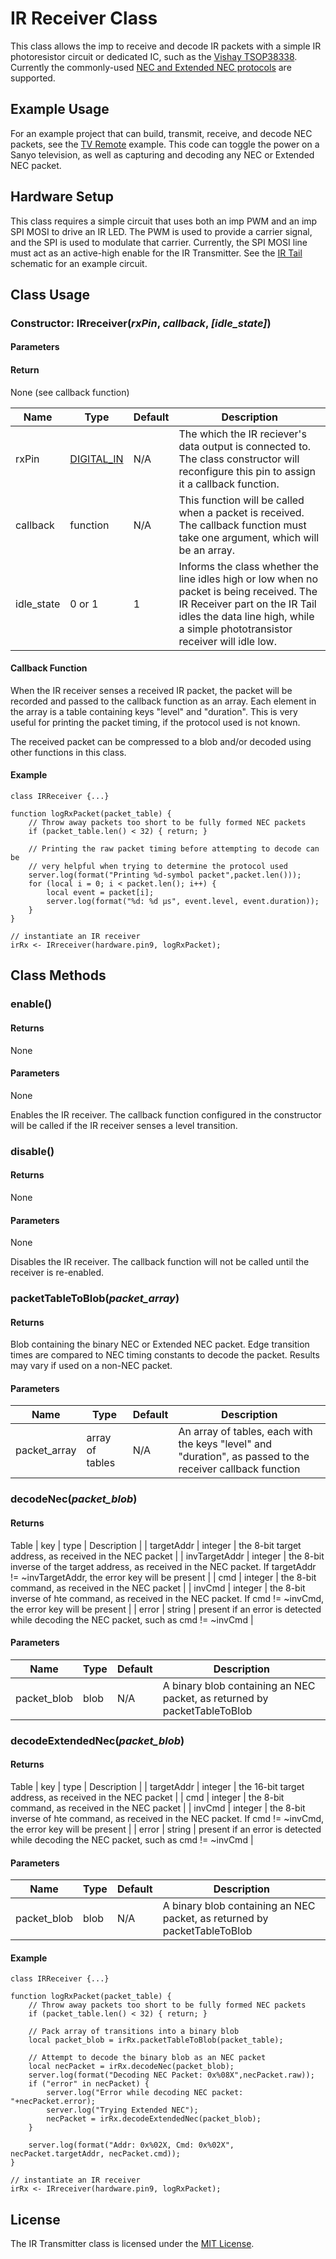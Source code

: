 # IR Receiver Class

This class allows the imp to receive and decode IR packets with a simple IR photoresistor circuit or dedicated IC, such as the [Vishay TSOP38338](http://www.vishay.com/docs/81743/tsop381.pdf). Currently the commonly-used [NEC and Extended NEC protocols](http://techdocs.altium.com/display/FPGA/NEC+Infrared+Transmission+Protocol) are supported. 

## Example Usage

For an example project that can build, transmit, receive, and decode NEC packets, see the [TV Remote](../examples/) example. This code can toggle the power on a Sanyo television, as well as capturing and decoding any NEC or Extended NEC packet.

## Hardware Setup

This class requires a simple circuit that uses both an imp PWM and an imp SPI MOSI to drive an IR LED. The PWM is used to provide a carrier signal, and the SPI is used to modulate that carrier. Currently, the SPI MOSI line must act as an active-high enable for the IR Transmitter. See the [IR Tail](../examples/ir-tail-sch.pdf) schematic for an example circuit.

## Class Usage

### Constructor: IRreceiver(*rxPin*, *callback*, *[idle_state]*)

#### Parameters

#### Return
None (see callback function)

| Name    | Type    | Default | Description |
|---------|---------|---------|-------------|
| rxPin   | [DIGITAL_IN](https://electricimp.com/docs/api/hardware/pin/) | N/A | The which the IR reciever's data output is connected to. The class constructor will reconfigure this pin to assign it a callback function. |
| callback | function | N/A | This function will be called when a packet is received. The callback function must take one argument, which will be an array.|
| idle_state | 0 or 1 | 1 | Informs the class whether the line idles high or low when no packet is being received. The IR Receiver part on the IR Tail idles the data line high, while a simple phototransistor receiver will idle low. |

#### Callback Function
When the IR receiver senses a received IR packet, the packet will be recorded and passed to the callback function as an array. Each element in the array is a table containing keys "level" and "duration". This is very useful for printing the packet timing, if the protocol used is not known. 

The received packet can be compressed to a blob and/or decoded using other functions in this class.

#### Example

```squirrel
class IRReceiver {...}

function logRxPacket(packet_table) {
    // Throw away packets too short to be fully formed NEC packets
    if (packet_table.len() < 32) { return; }
    
    // Printing the raw packet timing before attempting to decode can be 
    // very helpful when trying to determine the protocol used
    server.log(format("Printing %d-symbol packet",packet.len()));
    for (local i = 0; i < packet.len(); i++) {
        local event = packet[i];
        server.log(format("%d: %d µs", event.level, event.duration));
    }
}

// instantiate an IR receiver
irRx <- IRreceiver(hardware.pin9, logRxPacket);
```

## Class Methods

### enable()

#### Returns
None

#### Parameters
None

Enables the IR receiver. The callback function configured in the constructor will be called if the IR receiver senses a level transition.

### disable()

#### Returns
None

#### Parameters
None

Disables the IR receiver. The callback function will not be called until the receiver is re-enabled.

### packetTableToBlob(*packet_array*)

#### Returns
Blob containing the binary NEC or Extended NEC packet. Edge transition times are compared to NEC timing constants to decode the packet. Results may vary if used on a non-NEC packet.

#### Parameters
| Name    | Type    | Default | Description |
|---------|---------|---------|-------------|
| packet_array | array of tables | N/A | An array of tables, each with the keys "level" and "duration", as passed to the receiver callback function |

### decodeNec(*packet_blob*)

#### Returns
Table
| key | type | Description |
| targetAddr | integer | the 8-bit target address, as received in the NEC packet |
| invTargetAddr | integer | the 8-bit inverse of the target address, as received in the NEC packet. If targetAddr != ~invTargetAddr, the error key will be present |
| cmd | integer | the 8-bit command, as received in the NEC packet |
| invCmd | integer | the 8-bit inverse of hte command, as received in the NEC packet. If cmd != ~invCmd, the error key will be present |
| error | string | present if an error is detected while decoding the NEC packet, such as cmd != ~invCmd |

#### Parameters
| Name    | Type    | Default | Description |
|---------|---------|---------|-------------|
| packet_blob | blob | N/A | A binary blob containing an NEC packet, as returned by packetTableToBlob |

### decodeExtendedNec(*packet_blob*)

#### Returns
Table
| key | type | Description |
| targetAddr | integer | the 16-bit target address, as received in the NEC packet |
| cmd | integer | the 8-bit command, as received in the NEC packet |
| invCmd | integer | the 8-bit inverse of hte command, as received in the NEC packet. If cmd != ~invCmd, the error key will be present |
| error | string | present if an error is detected while decoding the NEC packet, such as cmd != ~invCmd |

#### Parameters
| Name    | Type    | Default | Description |
|---------|---------|---------|-------------|
| packet_blob | blob | N/A | A binary blob containing an NEC packet, as returned by packetTableToBlob |

#### Example

```squirrel
class IRReceiver {...}

function logRxPacket(packet_table) {
    // Throw away packets too short to be fully formed NEC packets
    if (packet_table.len() < 32) { return; }
    
    // Pack array of transitions into a binary blob
    local packet_blob = irRx.packetTableToBlob(packet_table);
    
    // Attempt to decode the binary blob as an NEC packet
    local necPacket = irRx.decodeNec(packet_blob);
    server.log(format("Decoding NEC Packet: 0x%08X",necPacket.raw));
    if ("error" in necPacket) {
        server.log("Error while decoding NEC packet: "+necPacket.error);
        server.log("Trying Extended NEC");
        necPacket = irRx.decodeExtendedNec(packet_blob);
    }

    server.log(format("Addr: 0x%02X, Cmd: 0x%02X", necPacket.targetAddr, necPacket.cmd));
}

// instantiate an IR receiver
irRx <- IRreceiver(hardware.pin9, logRxPacket);
```

## License 
The IR Transmitter class is licensed under the [MIT License](https://github.com/electricimp/TMD2772/blob/master/LICENSE).